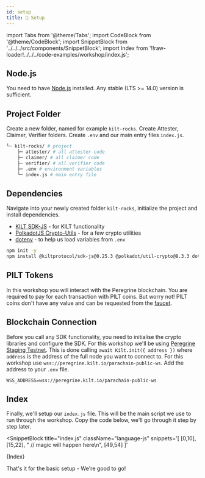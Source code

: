 ```yaml
---
id: setup
title: 🎒 Setup
---
```


import Tabs from '@theme/Tabs';
import CodeBlock from '@theme/CodeBlock';
import SnippetBlock from '../../../src/components/SnippetBlock';
import Index from '!!raw-loader!../../../code-examples/workshop/index.js';

## Node.js

You need to have [Node.js](https://nodejs.org/) installed.
Any stable (LTS >= 14.0) version is sufficient.

## Project Folder

Create a new folder, named for example `kilt-rocks`.
Create  <span class="label-role attester">Attester</span>,  <span class="label-role claimer">Claimer</span>,  <span class="label-role verifier">Verifier</span> folders.
Create `.env` and our main entry files `index.js`.

```bash
└─ kilt-rocks/ # project
    ├─ attester/ # all attester code
    ├─ claimer/ # all claimer code
    ├─ verifier/ # all verifier code
    ├─ .env # environment variables
    └─ index.js # main entry file
```

## Dependencies

Navigate into your newly created folder `kilt-rocks`, initialize the project and install dependencies.<br/>
- [KILT SDK-JS](https://github.com/KILTprotocol/sdk-js#readme) - for KILT functionality
- [PolkadotJS Crypto-Utils](https://github.com/polkadot-js/common/tree/master/packages/util-crypto#readme) - for a few crypto utilities
- [dotenv](https://github.com/motdotla/dotenv#readme) - to help us load variables from `.env`

<!-- When updating this version also update 00-welcome.md! -->
```bash npm2yarn
npm init -y
npm install @kiltprotocol/sdk-js@0.25.3 @polkadot/util-crypto@8.3.3 dotenv
```

## PILT Tokens

In this workshop you will interact with the Peregrine blockchain.
You are required to pay for each transaction with PILT coins.
But worry not!
PILT coins don't have any value and can be requested from the [faucet](https://faucet.peregrine.kilt.io).


## Blockchain Connection

Before you call any SDK functionality, you need to initialise the crypto libraries and configure the SDK.
For this workshop we'll be using [Peregrine Staging Testnet](https://polkadot.js.org/apps/?rpc=wss%3A%2F%2Fperegrine-stg.kilt.io%2Fpara-public-ws#/explorer).
This is done calling `await Kilt.init({ address })` where `address` is the address of the full node you want to connect to.
For this workshop use `wss://peregrine.kilt.io/parachain-public-ws`.
Add the address to your `.env` file.

```env title=".env"
WSS_ADDRESS=wss://peregrine.kilt.io/parachain-public-ws
```

## Index

Finally, we'll setup our `index.js` file.
This will be the main script we use to run through the workshop.
Copy the code below, we'll go through it step by step later.

<SnippetBlock
  title="index.js"
  className="language-js"
  snippets='[
    [0,10],
    [15,22],
    "  // magic will happen here\n",
    [49,54]
  ]'
>
  {Index}
</SnippetBlock>

That's it for the basic setup - We're good to go!
